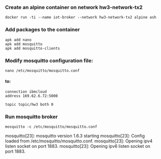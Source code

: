 ### Create an alpine container on network hw3-network-tx2

```docker run -ti --name iot-broker --network hw3-network-tx2 alpine ash```


### Add packages to the container

```
apk add nano
apk add mosquitto
apk add mosquitto-clients
```

### Modify mosquitto configuration file:
```nano /etc/mosquitto/mosquitto.conf```

#### to:
```
connection ibmcloud
address 169.62.6.72:5000

topic topic/hw3 both 0
```
### Run mosquitto broker
```mosquitto -c /etc/mosquitto/mosquitto.conf```

mosquitto[23]: mosquitto version 1.6.3 starting
mosquitto[23]: Config loaded from /etc/mosquitto/mosquitto.conf.
mosquitto[23]: Opening ipv4 listen socket on port 1883.
mosquitto[23]: Opening ipv6 listen socket on port 1883.

